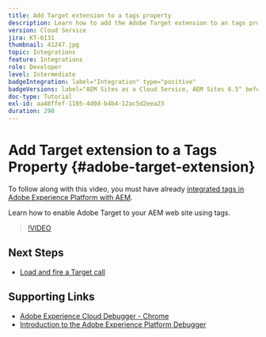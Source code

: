 ```yaml
---
title: Add Target extension to a tags property
description: Learn how to add the Adobe Target extension to an tags property.
version: Cloud Service
jira: KT-6131
thumbnail: 41247.jpg
topic: Integrations
feature: Integrations
role: Developer
level: Intermediate
badgeIntegration: label="Integration" type="positive"
badgeVersions: label="AEM Sites as a Cloud Service, AEM Sites 6.5" before-title="false"
doc-type: Tutorial
exl-id: aa48ffef-1105-4d0d-b4b4-12ac5d2eea23
duration: 290
---
```

# Add Target extension to a Tags Property {#adobe-target-extension}

To follow along with this video, you must have already [integrated tags in Adobe Experience Platform with AEM](../experience-platform/data-collection/tags/overview.md).

Learn how to enable Adobe Target to your AEM web site using tags.

>[!VIDEO](https://video.tv.adobe.com/v/41247?quality=12&learn=on)

## Next Steps

+ [Load and fire a Target call](./load-and-fire-target.md)

## Supporting Links

+ [Adobe Experience Cloud Debugger - Chrome](https://chrome.google.com/webstore/detail/adobe-experience-platform/bfnnokhpnncpkdmbokanobigaccjkpob) 
+ [Introduction to the Adobe Experience Platform Debugger](https://experienceleague.adobe.com/docs/platform-learn/data-collection/debugger/overview.html)
